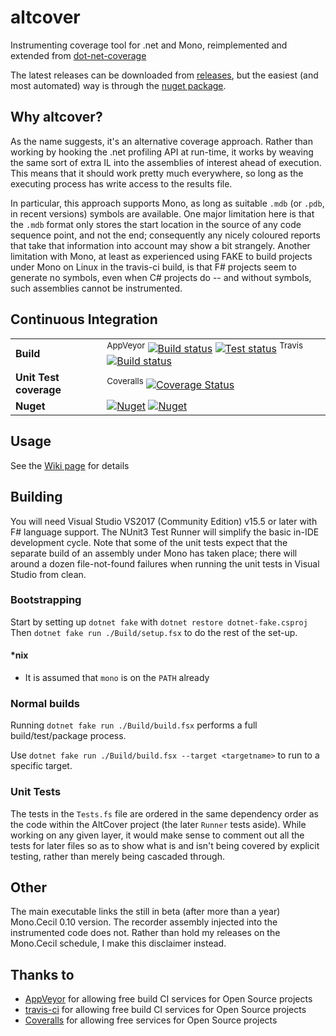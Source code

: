 # altcover
Instrumenting coverage tool for .net and Mono, reimplemented and extended from [dot-net-coverage](https://github.com/SteveGilham/dot-net-coverage)

The latest releases can be downloaded from [releases](https://github.com/SteveGilham/altcover/releases), but the easiest (and most automated) way is through the [nuget package](https://www.nuget.org/packages/AltCover).

## Why altcover?
As the name suggests, it's an alternative coverage approach.  Rather than working by hooking the .net profiling API at run-time, it works by weaving the same sort of extra IL into the assemblies of interest ahead of execution.  This means that it should work pretty much everywhere, so long as the executing process has write access to the results file.

In particular, this approach supports Mono, as long as suitable `.mdb` (or `.pdb`, in recent versions) symbols are available.  One major limitation here is that the `.mdb` format only stores the start location in the source of any code sequence point, and not the end; consequently any nicely coloured reports that take that information into account may show a bit strangely.  Another limitation with Mono, at least as experienced using FAKE to build projects under Mono on Linux in the travis-ci build, is that F# projects seem to generate no symbols, even when C# projects do -- and without symbols, such assemblies cannot be instrumented.

## Continuous Integration

| | |
| --- | --- |
| **Build** | <sup>AppVeyor</sup> [![Build status](https://img.shields.io/appveyor/ci/SteveGilham/altcover/master.svg)](https://ci.appveyor.com/project/SteveGilham/altcover) [![Test status](https://img.shields.io/appveyor/tests/SteveGilham/altcover/master.svg)](https://ci.appveyor.com/project/SteveGilham/altcover) <sup>Travis</sup> [![Build status](https://travis-ci.org/SteveGilham/altcover.svg?branch=master)](https://travis-ci.org/SteveGilham/altcover#)|
| **Unit Test coverage** | <sup>Coveralls</sup> [![Coverage Status](https://img.shields.io/coveralls/github/SteveGilham/altcover/master.svg)](https://coveralls.io/github/SteveGilham/altcover?branch=master) |
| **Nuget** | [![Nuget](https://buildstats.info/nuget/AltCover)](http://nuget.org/packages/AltCover) [![Nuget](https://img.shields.io/nuget/vpre/AltCover.svg)](http://nuget.org/packages/AltCover) |

## Usage

See the [Wiki page]( https://github.com/SteveGilham/altcover/wiki/Usage) for details

## Building

You will need Visual Studio VS2017 (Community Edition) v15.5 or later with F# language support.  The NUnit3 Test Runner will simplify the basic in-IDE development cycle.  Note that some of the unit tests expect that the separate build of an assembly under Mono has taken place; there will around a dozen file-not-found failures when running the unit tests in Visual Studio from clean.

### Bootstrapping

Start by setting up `dotnet fake` with `dotnet restore dotnet-fake.csproj`
Then `dotnet fake run ./Build/setup.fsx` to do the rest of the set-up.

#### *nix

* It is assumed that `mono` is on the `PATH` already

### Normal builds

Running `dotnet fake run ./Build/build.fsx` performs a full build/test/package process.

Use `dotnet fake run ./Build/build.fsx --target <targetname>` to run to a specific target.

### Unit Tests

The tests in the `Tests.fs` file are ordered in the same dependency order as the code within the AltCover project (the later `Runner` tests aside).  While working on any given layer, it would make sense to comment out all the tests for later files so as to show what is and isn't being covered by explicit testing, rather than merely being cascaded through.

## Other

The main executable links the still in beta (after more than a year) Mono.Cecil 0.10 version.  The recorder assembly injected into the instrumented code does not.  Rather than hold my releases on the Mono.Cecil schedule, I make this disclaimer instead.

## Thanks to

* [AppVeyor](https://ci.appveyor.com/project/SteveGilham/altcover) for allowing free build CI services for Open Source projects
* [travis-ci](https://travis-ci.org/SteveGilham/altcover) for allowing free build CI services for Open Source projects
* [Coveralls](https://coveralls.io/r/SteveGilham/altcover) for allowing free services for Open Source projects